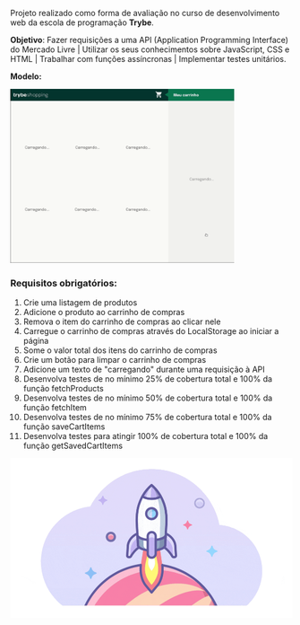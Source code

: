 Projeto realizado como forma de avaliação no curso de desenvolvimento web da escola de programação **Trybe**.

**Objetivo**: Fazer requisições a uma API (Application Programming Interface) do Mercado Livre |
Utilizar os seus conhecimentos sobre JavaScript, CSS e HTML |
Trabalhar com funções assíncronas |
Implementar testes unitários.


**Modelo:**

<img src="https://github.com/Alineol/shopping-cart/blob/main/prototipo.gif" width="400"/>

### Requisitos obrigatórios:

1. Crie uma listagem de produtos
2. Adicione o produto ao carrinho de compras
3. Remova o item do carrinho de compras ao clicar nele
4. Carregue o carrinho de compras através do LocalStorage ao iniciar a página
5. Some o valor total dos itens do carrinho de compras
6. Crie um botão para limpar o carrinho de compras
7. Adicione um texto de "carregando" durante uma requisição à API
8. Desenvolva testes de no mínimo 25% de cobertura total e 100% da função fetchProducts
9. Desenvolva testes de no mínimo 50% de cobertura total e 100% da função fetchItem
10. Desenvolva testes de no mínimo 75% de cobertura total e 100% da função saveCartItems
11. Desenvolva testes para atingir 100% de cobertura total e 100% da função getSavedCartItems
  
  
![my image](https://github.com/Alineol/Todo-list/blob/main/1_viMDiyH9fN7cmcM0n3qqIg.gif)
